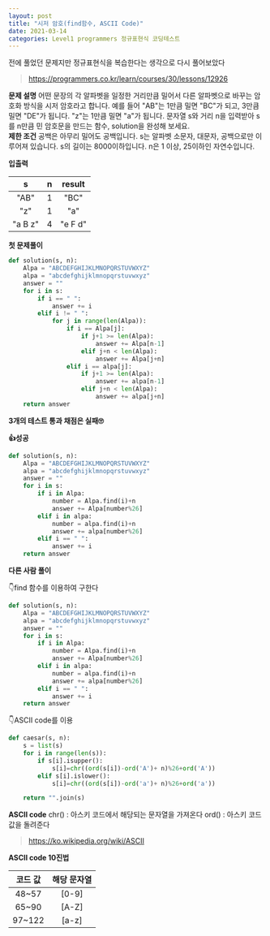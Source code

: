 ```yaml
---
layout: post
title: "시저 암호(find함수, ASCII Code)"
date: 2021-03-14
categories: Level1 programmers 정규표현식 코딩테스트
---
```


전에 풀었던 문제지만 정규표현식을 복습한다는 생각으로 다시 풀어보았다

> https://programmers.co.kr/learn/courses/30/lessons/12926

**문제 설명**
어떤 문장의 각 알파벳을 일정한 거리만큼 밀어서 다른 알파벳으로 바꾸는 암호화 방식을 시저 암호라고 합니다. 예를 들어 "AB"는 1만큼 밀면 "BC"가 되고, 3만큼 밀면 "DE"가 됩니다. "z"는 1만큼 밀면 "a"가 됩니다. 문자열 s와 거리 n을 입력받아 s를 n만큼 민 암호문을 만드는 함수, solution을 완성해 보세요.<br>
**제한 조건**
공백은 아무리 밀어도 공백입니다.
s는 알파벳 소문자, 대문자, 공백으로만 이루어져 있습니다.
s의 길이는 8000이하입니다.
n은 1 이상, 25이하인 자연수입니다.

**입출력**

|    s    |  n  | result  |
| :-----: | :-: | :-----: |
|  "AB"   |  1  |  "BC"   |
|   "z"   |  1  |   "a"   |
| "a B z" |  4  | "e F d" |

**첫 문제풀이**

```python
def solution(s, n):
    Alpa = "ABCDEFGHIJKLMNOPQRSTUVWXYZ"
    alpa = "abcdefghijklmnopqrstuvwxyz"
    answer = ""
    for i in s:
        if i == " ":
            answer += i
        elif i != " ":
            for j in range(len(Alpa)):
                if i == Alpa[j]:
                    if j+1 >= len(Alpa):
                        answer += Alpa[n-1]
                    elif j+n < len(Alpa):
                        answer += Alpa[j+n]
                elif i == alpa[j]:
                    if j+1 >= len(Alpa):
                        answer += alpa[n-1]
                    elif j+n < len(Alpa):
                        answer += alpa[j+n]
    return answer
```

**3개의 테스트 통과
채점은 실패🙄**

**👍성공**

```python
def solution(s, n):
    Alpa = "ABCDEFGHIJKLMNOPQRSTUVWXYZ"
    alpa = "abcdefghijklmnopqrstuvwxyz"
    answer = ""
    for i in s:
        if i in Alpa:
            number = Alpa.find(i)+n
            answer += Alpa[number%26]
        elif i in alpa:
            number = alpa.find(i)+n
            answer += alpa[number%26]
        elif i == " ":
            answer += i
    return answer
```

**다른 사람 풀이**

👇find 함수를 이용하여 구한다

```python
def solution(s, n):
    Alpa = "ABCDEFGHIJKLMNOPQRSTUVWXYZ"
    alpa = "abcdefghijklmnopqrstuvwxyz"
    answer = ""
    for i in s:
        if i in Alpa:
            number = Alpa.find(i)+n
            answer += Alpa[number%26]
        elif i in alpa:
            number = alpa.find(i)+n
            answer += alpa[number%26]
        elif i == " ":
            answer += i
    return answer
```

👇ASCII code를 이용

```python
def caesar(s, n):
    s = list(s)
    for i in range(len(s)):
        if s[i].isupper():
            s[i]=chr((ord(s[i])-ord('A')+ n)%26+ord('A'))
        elif s[i].islower():
            s[i]=chr((ord(s[i])-ord('a')+ n)%26+ord('a'))

    return "".join(s)
```

**ASCII code**
chr() : 아스키 코드에서 해당되는 문자열을 가져온다
ord() : 아스키 코드값을 돌려준다

> https://ko.wikipedia.org/wiki/ASCII

**ASCII code 10진법**

| 코드 값 | 해당 문자열 |
| :-----: | :---------: |
|  48~57  |    [0-9]    |
|  65~90  |    [A-Z]    |
| 97~122  |    [a-z]    |
